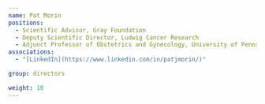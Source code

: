 ```yaml
---
name: Pat Morin
positions:
  - Scientific Advisor, Gray Foundation
  - Deputy Scientific Director, Ludwig Cancer Research
  - Adjunct Professor of Obstetrics and Gynecology, University of Pennsylvania School of Medicine
associations:
  - "[LinkedIn](https://www.linkedin.com/in/patjmorin/)"

group: directors

weight: 10
---
```

